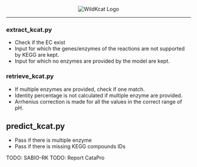 <p align="center">
  <img src="docs/WILDKCAT.tif" alt="WildKcat Logo"/>
</p>

-------------

### extract_kcat.py 

- Check if the EC exist 
- Input for which the genes/enzymes of the reactions are not supported by KEGG are kept. 
- Input for which no enzymes are provided by the model are kept. 


### retrieve_kcat.py 

- If multiple enzymes are provided, check if one match. 
- Identity percentage is not calculated if multiple enzyme are provided.
- Arrhenius correction is made for all the values in the correct range of pH.

## predict_kcat.py

- Pass if there is multiple enzyme 
- Pass if there is missing KEGG compounds IDs 


TODO: SABIO-RK 
TODO: Report CataPro
